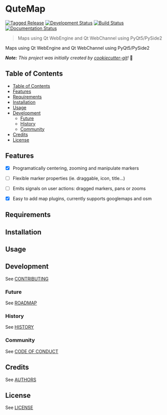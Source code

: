 # QuteMap

[![Tagged Release](https://img.shields.io/badge/release-v0-blue.svg?longCache=true)](CHANGELOG.md)
[![Development Status](https://img.shields.io/badge/status-planning-lightgrey.svg?longCache=true)](ROADMAP.md)
[![Build Status](https://img.shields.io/travis/eyllanesc/QuteMap.svg)](https://travis-ci.org)
[![Documentation Status](https://readthedocs.org/projects/qutemap/badge/?version=latest)](https://qutemap.readthedocs.io/en/latest/?badge=latest)

> Maps using Qt WebEngine and Qt WebChannel using PyQt5/PySide2

Maps using Qt WebEngine and Qt WebChannel using PyQt5/PySide2

_**Note:** This project was initially created by [cookiecutter-git](https://github.com/NathanUrwin/cookiecutter-git)!_ :cookie:

## Table of Contents

- [Table of Contents](#table-of-contents)
- [Features](#features)
- [Requirements](#requirements)
- [Installation](#installation)
- [Usage](#usage)
- [Development](#development)
  - [Future](#future)
  - [History](#history)
  - [Community](#community)
- [Credits](#credits)
- [License](#license)

## Features

- [x] Programatically centering, zooming and manipulate markers
- [ ] Flexible marker properties (ie. draggable, icon, title…)
- [ ] Emits signals on user actions: dragged markers, pans or zooms
- [x] Easy to add map plugins, currently supports googlemaps and osm


## Requirements

## Installation

## Usage

## Development

See [CONTRIBUTING](CONTRIBUTING.rst)

### Future

See [ROADMAP](ROADMAP.md)

### History

See [HISTORY](HISTORY.rst)

### Community

See [CODE OF CONDUCT](CODE_OF_CONDUCT.md)

## Credits

See [AUTHORS](AUTHORS.rst)

## License

See [LICENSE](LICENSE)
